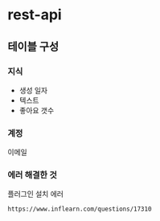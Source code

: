 # rest-api

## 테이블 구성
### 지식
- 생성 일자
- 텍스트
- 좋아요 갯수

### 계정
이메일

### 에러 해결한 것
플러그인 설치 에러
```http request
https://www.inflearn.com/questions/17310
```
